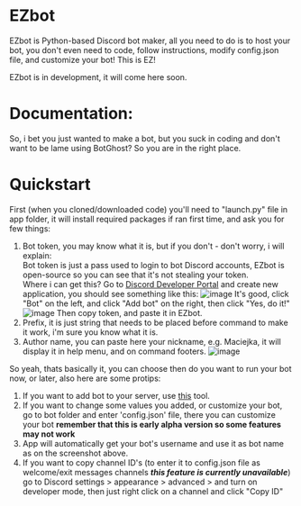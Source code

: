 # EZbot
EZbot is Python-based Discord bot maker, all you need to do is to host your bot, you don't even need to code, follow instructions, modify config.json file, and customize your bot! This is EZ!

EZbot is in development, it will come here soon.
# Documentation:
So, i bet you just wanted to make a bot, but you suck in coding and don't want to be lame using BotGhost? So you are in the right place.

# Quickstart
First (when you cloned/downloaded code) you'll need to "launch.py" file in app folder, it will install required packages if ran first time, and ask you for few things:
1. Bot token, you may know what it is, but if you don't - don't worry, i will explain:\
Bot token is just a pass used to login to bot Discord accounts, EZbot is open-source so you can see that it's not stealing your token.\
Where i can get this? Go to [Discord Developer Portal](https://discord.com/developers) and create new application, you should see something like this:
![image](https://user-images.githubusercontent.com/80977526/112305664-40378080-8c9f-11eb-8be2-9c05504d31ab.png)
It's good, click "Bot" on the left, and click "Add bot" on the right, then click "Yes, do it!"
![image](https://user-images.githubusercontent.com/80977526/112305835-6fe68880-8c9f-11eb-8f59-6f131bbe427f.png)
Then copy token, and paste it in EZbot.
2. Prefix, it is just string that needs to be placed before command to make it work, i'm sure you know what it is.
3. Author name, you can paste here your nickname, e.g. Maciejka, it will display it in help menu, and on command footers.
![image](https://user-images.githubusercontent.com/80977526/112306165-ce136b80-8c9f-11eb-920f-a9c8698dcb2a.png)

So yeah, thats basically it, you can choose then do you want to run your bot now, or later, also here are some protips:
1. If you want to add bot to your server, use [this](https://discordapi.com/permissions.html) tool.
2. If you want to change some values you added, or customize your bot, go to bot folder and enter 'config.json' file, there you can customize your bot **remember that this is early alpha version so some features may not work**
3. App will automatically get your bot's username and use it as bot name as on the screenshot above.
4. If you want to copy channel ID's (to enter it to config.json file as welcome/exit messages channels ***this feature is currently unavailable***) go to Discord settings > appearance > advanced > and turn on developer mode, then just right click on a channel and click "Copy ID"
